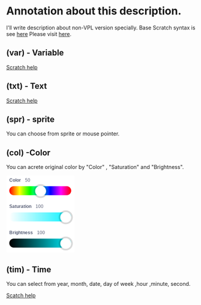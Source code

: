 # Annotation about this description.

I'll write description about non-VPL version specially.
Base Scratch syntax is see [here](https://en.scratch-wiki.info/wiki/Programming)
Please visit [here](https://en.scratch-wiki.info/wiki/Programming).
## (var) - Variable

[Scratch help](https://en.scratch-wiki.info/wiki/Variables_Tutorial)

## (txt) - Text

[Scratch help](https://en.scratch-wiki.info/wiki/String)

## (spr) - sprite 

You can choose from sprite or mouse pointer. 

## (col) -Color

You can acrete original color by "Color" , "Saturation" and "Brightness".


![Colors](./color.png)

## (tim) - Time

You can select from year, month, date, day of week ,hour ,minute, second.

[Scatch help](https://en.scratch-wiki.info/wiki/Sprite)
